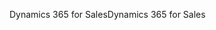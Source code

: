 <span data-ttu-id="c1771-101">Dynamics 365 for Sales</span><span class="sxs-lookup"><span data-stu-id="c1771-101">Dynamics 365 for Sales</span></span>
